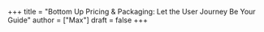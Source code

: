 +++
title = "Bottom Up Pricing & Packaging: Let the User Journey Be Your Guide"
author = ["Max"]
draft = false
+++
